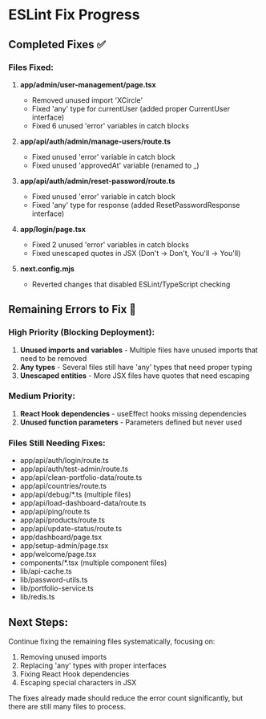 # ESLint Fix Progress

## Completed Fixes ✅

### Files Fixed:
1. **app/admin/user-management/page.tsx**
   - Removed unused import 'XCircle'
   - Fixed 'any' type for currentUser (added proper CurrentUser interface)
   - Fixed 6 unused 'error' variables in catch blocks

2. **app/api/auth/admin/manage-users/route.ts**
   - Fixed unused 'error' variable in catch block
   - Fixed unused 'approvedAt' variable (renamed to _)

3. **app/api/auth/admin/reset-password/route.ts**
   - Fixed unused 'error' variable in catch block
   - Fixed 'any' type for response (added ResetPasswordResponse interface)

4. **app/login/page.tsx**
   - Fixed 2 unused 'error' variables in catch blocks
   - Fixed unescaped quotes in JSX (Don't → Don&apos;t, You'll → You&apos;ll)

5. **next.config.mjs**
   - Reverted changes that disabled ESLint/TypeScript checking

## Remaining Errors to Fix 🔧

### High Priority (Blocking Deployment):
1. **Unused imports and variables** - Multiple files have unused imports that need to be removed
2. **Any types** - Several files still have 'any' types that need proper typing
3. **Unescaped entities** - More JSX files have quotes that need escaping

### Medium Priority:
1. **React Hook dependencies** - useEffect hooks missing dependencies
2. **Unused function parameters** - Parameters defined but never used

### Files Still Needing Fixes:
- app/api/auth/login/route.ts
- app/api/auth/test-admin/route.ts
- app/api/clean-portfolio-data/route.ts
- app/api/countries/route.ts
- app/api/debug/*.ts (multiple files)
- app/api/load-dashboard-data/route.ts
- app/api/ping/route.ts
- app/api/products/route.ts
- app/api/update-status/route.ts
- app/dashboard/page.tsx
- app/setup-admin/page.tsx
- app/welcome/page.tsx
- components/*.tsx (multiple component files)
- lib/api-cache.ts
- lib/password-utils.ts
- lib/portfolio-service.ts
- lib/redis.ts

## Next Steps:
Continue fixing the remaining files systematically, focusing on:
1. Removing unused imports
2. Replacing 'any' types with proper interfaces
3. Fixing React Hook dependencies
4. Escaping special characters in JSX

The fixes already made should reduce the error count significantly, but there are still many files to process. 